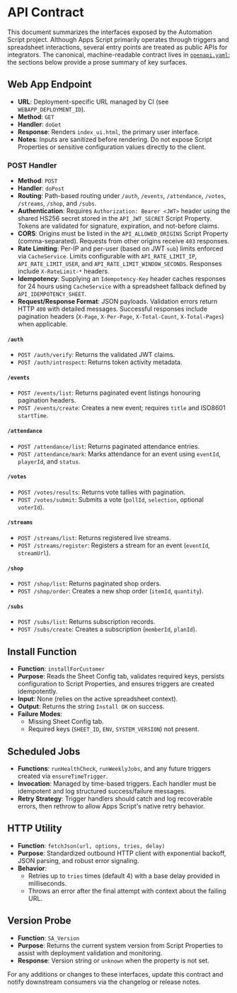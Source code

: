 # API Contract

This document summarizes the interfaces exposed by the Automation Script
project. Although Apps Script primarily operates through triggers and
spreadsheet interactions, several entry points are treated as public APIs for
integrators. The canonical, machine-readable contract lives in
[`openapi.yaml`](./openapi.yaml); the sections below provide a prose summary of
key surfaces.

## Web App Endpoint

- **URL**: Deployment-specific URL managed by CI (see
  `WEBAPP_DEPLOYMENT_ID`).
- **Method**: `GET`
- **Handler**: `doGet`
- **Response**: Renders `index_ui.html`, the primary user interface.
- **Notes**: Inputs are sanitized before rendering. Do not expose Script
  Properties or sensitive configuration values directly to the client.

### POST Handler

- **Method**: `POST`
- **Handler**: `doPost`
- **Routing**: Path-based routing under `/auth`, `/events`, `/attendance`,
  `/votes`, `/streams`, `/shop`, and `/subs`.
- **Authentication**: Requires `Authorization: Bearer <JWT>` header using the
  shared HS256 secret stored in the `API_JWT_SECRET` Script Property. Tokens are
  validated for signature, expiration, and not-before claims.
- **CORS**: Origins must be listed in the `API_ALLOWED_ORIGINS` Script Property
  (comma-separated). Requests from other origins receive `403` responses.
- **Rate Limiting**: Per-IP and per-user (based on JWT `sub`) limits enforced
  via `CacheService`. Limits configurable with `API_RATE_LIMIT_IP`,
  `API_RATE_LIMIT_USER`, and `API_RATE_LIMIT_WINDOW_SECONDS`. Responses include
  `X-RateLimit-*` headers.
- **Idempotency**: Supplying an `Idempotency-Key` header caches responses for
  24 hours using `CacheService` with a spreadsheet fallback defined by
  `API_IDEMPOTENCY_SHEET`.
- **Request/Response Format**: JSON payloads. Validation errors return HTTP
  `400` with detailed messages. Successful responses include pagination headers
  (`X-Page`, `X-Per-Page`, `X-Total-Count`, `X-Total-Pages`) when applicable.

#### `/auth`

- `POST /auth/verify`: Returns the validated JWT claims.
- `POST /auth/introspect`: Returns token activity metadata.

#### `/events`

- `POST /events/list`: Returns paginated event listings honouring pagination
  headers.
- `POST /events/create`: Creates a new event; requires `title` and
  ISO8601 `startTime`.

#### `/attendance`

- `POST /attendance/list`: Returns paginated attendance entries.
- `POST /attendance/mark`: Marks attendance for an event using `eventId`,
  `playerId`, and `status`.

#### `/votes`

- `POST /votes/results`: Returns vote tallies with pagination.
- `POST /votes/submit`: Submits a vote (`pollId`, `selection`, optional
  `voterId`).

#### `/streams`

- `POST /streams/list`: Returns registered live streams.
- `POST /streams/register`: Registers a stream for an event (`eventId`,
  `streamUrl`).

#### `/shop`

- `POST /shop/list`: Returns paginated shop orders.
- `POST /shop/order`: Creates a new shop order (`itemId`, `quantity`).

#### `/subs`

- `POST /subs/list`: Returns subscription records.
- `POST /subs/create`: Creates a subscription (`memberId`, `planId`).

## Install Function

- **Function**: `installForCustomer`
- **Purpose**: Reads the Sheet Config tab, validates required keys, persists
  configuration to Script Properties, and ensures triggers are created
  idempotently.
- **Input**: None (relies on the active spreadsheet context).
- **Output**: Returns the string `Install OK` on success.
- **Failure Modes**:
  - Missing Sheet Config tab.
  - Required keys (`SHEET_ID`, `ENV`, `SYSTEM_VERSION`) not present.

## Scheduled Jobs

- **Functions**: `runHealthCheck`, `runWeeklyJobs`, and any future triggers
  created via `ensureTimeTrigger`.
- **Invocation**: Managed by time-based triggers. Each handler must be
  idempotent and log structured success/failure messages.
- **Retry Strategy**: Trigger handlers should catch and log recoverable errors,
  then rethrow to allow Apps Script's native retry behavior.

## HTTP Utility

- **Function**: `fetchJson(url, options, tries, delay)`
- **Purpose**: Standardized outbound HTTP client with exponential backoff, JSON
  parsing, and robust error signaling.
- **Behavior**:
  - Retries up to `tries` times (default 4) with a base delay provided in
    milliseconds.
  - Throws an error after the final attempt with context about the failing URL.

## Version Probe

- **Function**: `SA_Version`
- **Purpose**: Returns the current system version from Script Properties to
  assist with deployment validation and monitoring.
- **Response**: Version string or `unknown` when the property is not set.

For any additions or changes to these interfaces, update this contract and
notify downstream consumers via the changelog or release notes.
